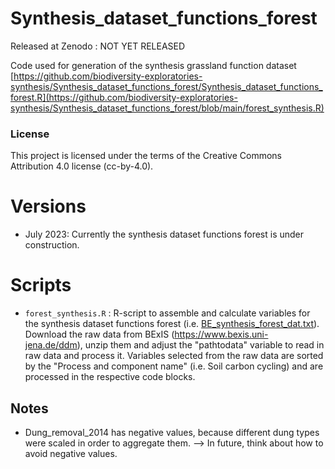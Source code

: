 # Synthesis_dataset_functions_forest
Released at Zenodo : NOT YET RELEASED

Code used for generation of the synthesis grassland function dataset [https://github.com/biodiversity-exploratories-synthesis/Synthesis_dataset_functions_forest/Synthesis_dataset_functions_forest.R](https://github.com/biodiversity-exploratories-synthesis/Synthesis_dataset_functions_forest/blob/main/forest_synthesis.R)

### License

This project is licensed under the terms of the Creative Commons Attribution 4.0 license (cc-by-4.0).

# Versions

- July 2023: Currently the synthesis dataset functions forest is under construction.

# Scripts

- `forest_synthesis.R` : R-script to assemble and calculate variables for the synthesis dataset functions forest (i.e. [BE_synthesis_forest_dat.txt](https://github.com/biodiversity-exploratories-synthesis/Synthesis_dataset_functions_forest/blob/main/BE_synthesis_forest_dat.txt)). Download the raw data from BExIS (https://www.bexis.uni-jena.de/ddm), unzip them and adjust the "pathtodata" variable to read in raw data and process it. Variables selected from the raw data are sorted by the "Process and component name" (i.e. Soil carbon cycling) and are processed in the respective code blocks.

## Notes

- Dung_removal_2014 has negative values, because different dung types were scaled in order to aggregate them. --> In future, think about how to avoid negative values.

